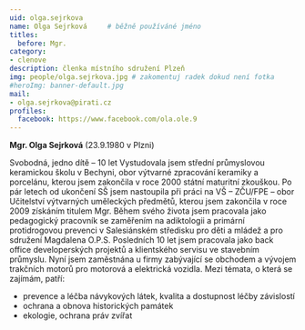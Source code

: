 ```yaml
---
uid: olga.sejrkova
name: Olga Sejrková 	# běžně používáné jméno
titles:
  before: Mgr. 
category:
- clenove
description: členka místního sdružení Plzeň
img: people/olga.sejrkova.jpg # zakomentuj radek dokud není fotka
#heroImg: banner-default.jpg
mail:
- olga.sejrkova@pirati.cz
profiles:
  facebook: https://www.facebook.com/ola.ole.9 
---
```


**Mgr. Olga Sejrková** (23.9.1980 v Plzni)

Svobodná, jedno dítě – 10 let
Vystudovala jsem střední průmyslovou keramickou školu v Bechyni, obor výtvarné zpracování keramiky a
porcelánu, kterou jsem zakončila v roce 2000 státní maturitní zkouškou. Po pár letech od ukončení SŠ jsem
nastoupila při práci na VŠ – ZČU/FPE – obor Učitelství výtvarných uměleckých předmětů, kterou jsem zakončila
v roce 2009 získáním titulem Mgr.
Během svého života jsem pracovala jako pedagogický pracovník se zaměřením na adiktologii a primární
protidrogovou prevenci v Salesiánském středisku pro děti a mládež a pro sdružení Magdalena O.P.S.
Posledních 10 let jsem pracovala jako back office developerských projektů a klientského servisu ve stavebním
průmyslu.
Nyní jsem zaměstnána u firmy zabývající se obchodem a vývojem trakčních motorů pro motorová a elektrická
vozidla.
Mezi témata, o která se zajímám, patří:
- prevence a léčba návykových látek, kvalita a dostupnost léčby závislostí
- ochrana a obnova historických památek
- ekologie, ochrana práv zvířat
